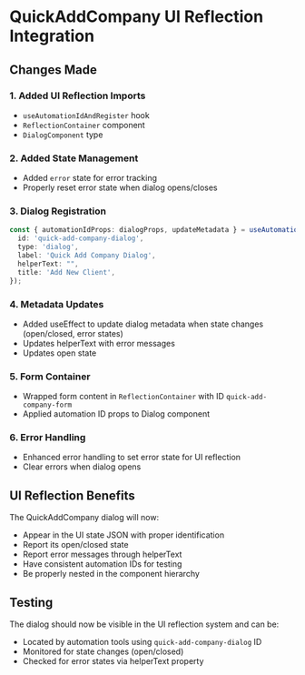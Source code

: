 # QuickAddCompany UI Reflection Integration

## Changes Made

### 1. Added UI Reflection Imports
- `useAutomationIdAndRegister` hook
- `ReflectionContainer` component  
- `DialogComponent` type

### 2. Added State Management
- Added `error` state for error tracking
- Properly reset error state when dialog opens/closes

### 3. Dialog Registration
```typescript
const { automationIdProps: dialogProps, updateMetadata } = useAutomationIdAndRegister<DialogComponent>({
  id: 'quick-add-company-dialog',
  type: 'dialog', 
  label: 'Quick Add Company Dialog',
  helperText: "",
  title: 'Add New Client',
});
```

### 4. Metadata Updates
- Added useEffect to update dialog metadata when state changes (open/closed, error states)
- Updates helperText with error messages
- Updates open state

### 5. Form Container
- Wrapped form content in `ReflectionContainer` with ID `quick-add-company-form`
- Applied automation ID props to Dialog component

### 6. Error Handling
- Enhanced error handling to set error state for UI reflection
- Clear errors when dialog opens

## UI Reflection Benefits

The QuickAddCompany dialog will now:
- Appear in the UI state JSON with proper identification
- Report its open/closed state
- Report error messages through helperText
- Have consistent automation IDs for testing
- Be properly nested in the component hierarchy

## Testing

The dialog should now be visible in the UI reflection system and can be:
- Located by automation tools using `quick-add-company-dialog` ID
- Monitored for state changes (open/closed)
- Checked for error states via helperText property